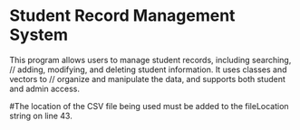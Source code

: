 # Student Record Management System
 This program allows users to manage student records, including searching, // adding, modifying, and deleting student information. It uses classes and vectors to // organize and manipulate the data, and supports both student and admin access.


#The location of the CSV file being used must be added to the fileLocation string on line 43.
